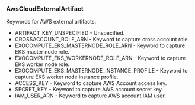 ### AwsCloudExternalArtifact
Keywords for AWS external artifacts.

- ARTIFACT_KEY_UNSPECIFIED - Unspecified.
- CROSSACCOUNT_ROLE_ARN - Keyword to capture cross account role.
- EXOCOMPUTE_EKS_MASTERNODE_ROLE_ARN - Keyword to capture EKS master node role.
- EXOCOMPUTE_EKS_WORKERNODE_ROLE_ARN - Keyword to capture EKS worker node role.
- EXOCOMPUTE_EKS_MASTERNODE_INSTANCE_PROFILE - Keyword to capture EKS worker node instance profile.
- ACCESS_KEY - Keyword to capture AWS Account access key.
- SECRET_KEY - Keyword to capture AWS account secret key.
- IAM_USER_ARN - Keyword to capture AWS account IAM user.
